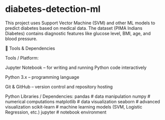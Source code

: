 # diabetes-detection-ml
This project uses Support Vector Machine (SVM) and other ML models to predict diabetes based on medical data. The dataset (PIMA Indians Diabetes) contains diagnostic features like glucose level, BMI, age, and blood pressure.

🔧 Tools & Dependencies

Tools / Platform:

Jupyter Notebook – for writing and running Python code interactively

Python 3.x – programming language

Git & GitHub – version control and repository hosting

Python Libraries / Dependencies:
pandas        # data manipulation
numpy         # numerical computations
matplotlib    # data visualization
seaborn       # advanced visualization
scikit-learn  # machine learning models (SVM, Logistic Regression, etc.)
jupyter       # notebook environment
